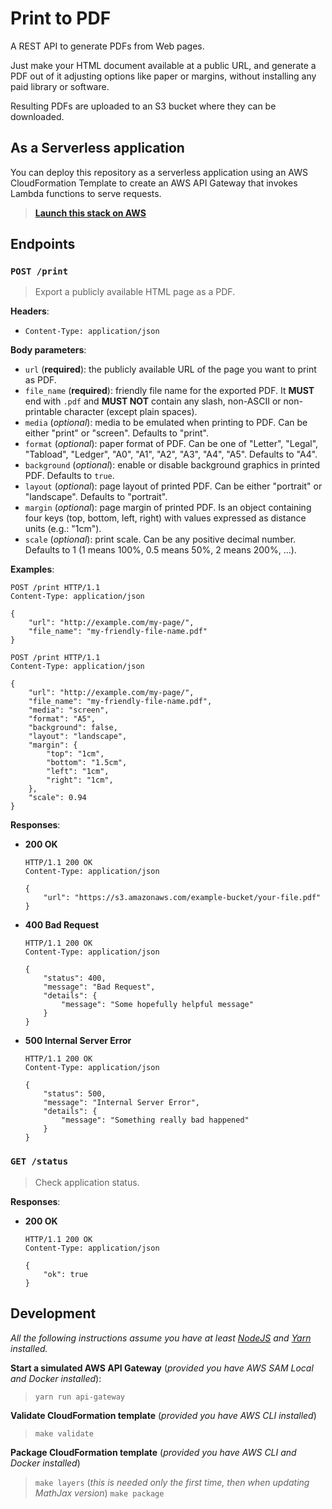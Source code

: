 # Print to PDF

A REST API to generate PDFs from Web pages.

Just make your HTML document available at a public URL, and generate a PDF out
of it adjusting options like paper or margins, without installing any paid
library or software.

Resulting PDFs are uploaded to an S3 bucket where they can be downloaded.

## As a Serverless application

You can deploy this repository as a serverless application using an AWS CloudFormation
Template to create an AWS API Gateway that invokes Lambda functions to serve requests.

> [**Launch this stack on AWS**](https://console.aws.amazon.com/cloudformation/home#/stacks/new?stackName=MathApi&templateURL=https://chialab-cloudformation-templates.s3-eu-west-1.amazonaws.com/chialab/print2pdf/master/template.yml)

## Endpoints

### `POST /print`

> Export a publicly available HTML page as a PDF.

**Headers**:

 * `Content-Type: application/json`

**Body parameters**:

 * `url` (**required**): the publicly available URL of the page you want to
    print as PDF.
 * `file_name` (**required**): friendly file name for the exported PDF.
    It **MUST** end with `.pdf` and **MUST NOT** contain any slash, non-ASCII or
    non-printable character (except plain spaces).
 * `media` (_optional_): media to be emulated when printing to PDF. Can be
    either "print" or "screen". Defaults to "print".
 * `format` (_optional_): paper format of PDF. Can be one of "Letter", "Legal",
    "Tabload", "Ledger", "A0", "A1", "A2", "A3", "A4", "A5". Defaults to "A4".
 * `background` (_optional_): enable or disable background graphics in printed
    PDF. Defaults to `true`.
 * `layout` (_optional_): page layout of printed PDF. Can be either "portrait"
    or "landscape". Defaults to "portrait".
 * `margin` (_optional_): page margin of printed PDF. Is an object containing
    four keys (top, bottom, left, right) with values expressed as distance units
    (e.g.: "1cm").
 * `scale` (_optional_): print scale. Can be any positive decimal number.
    Defaults to 1 (1 means 100%, 0.5 means 50%, 2 means 200%, …).

**Examples**:

```http
POST /print HTTP/1.1
Content-Type: application/json

{
    "url": "http://example.com/my-page/",
    "file_name": "my-friendly-file-name.pdf"
}
```

```http
POST /print HTTP/1.1
Content-Type: application/json

{
    "url": "http://example.com/my-page/",
    "file_name": "my-friendly-file-name.pdf",
    "media": "screen",
    "format": "A5",
    "background": false,
    "layout": "landscape",
    "margin": {
        "top": "1cm",
        "bottom": "1.5cm",
        "left": "1cm",
        "right": "1cm",
    },
    "scale": 0.94
}
```

**Responses**:

 * **200 OK**

    ```http
    HTTP/1.1 200 OK
    Content-Type: application/json

    {
        "url": "https://s3.amazonaws.com/example-bucket/your-file.pdf"
    }
    ```

 * **400 Bad Request**

    ```http
    HTTP/1.1 200 OK
    Content-Type: application/json

    {
        "status": 400,
        "message": "Bad Request",
        "details": {
            "message": "Some hopefully helpful message"
        }
    }
    ```

 * **500 Internal Server Error**

    ```http
    HTTP/1.1 200 OK
    Content-Type: application/json

    {
        "status": 500,
        "message": "Internal Server Error",
        "details": {
            "message": "Something really bad happened"
        }
    }
    ```

### `GET /status`

> Check application status.

**Responses**:

 * **200 OK**

    ```http
    HTTP/1.1 200 OK
    Content-Type: application/json

    {
        "ok": true
    }
    ```

## Development

_All the following instructions assume you have at least [NodeJS](https://nodejs.org/) and [Yarn](https://yarnpkg.com/) installed._

**Start a simulated AWS API Gateway** (_provided you have AWS SAM Local and Docker installed_):
> `yarn run api-gateway`

**Validate CloudFormation template** (_provided you have AWS CLI installed_)
> `make validate`

**Package CloudFormation template** (_provided you have AWS CLI and Docker installed_)
> `make layers` (_this is needed only the first time, then when updating MathJax version_)
> `make package`
